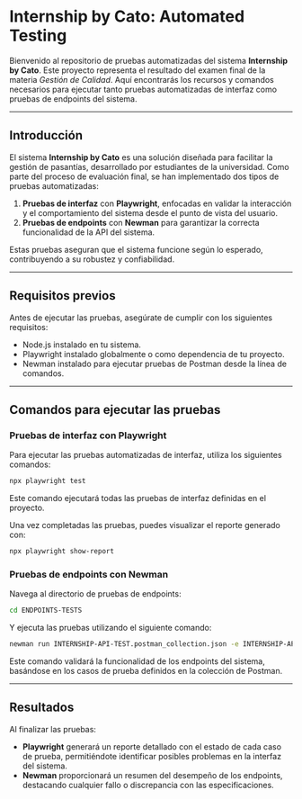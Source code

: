 # Internship by Cato: Automated Testing

Bienvenido al repositorio de pruebas automatizadas del sistema **Internship by Cato**. Este proyecto representa el resultado del examen final de la materia *Gestión de Calidad*. Aquí encontrarás los recursos y comandos necesarios para ejecutar tanto pruebas automatizadas de interfaz como pruebas de endpoints del sistema.

---

## Introducción

El sistema **Internship by Cato** es una solución diseñada para facilitar la gestión de pasantías, desarrollado por estudiantes de la universidad. Como parte del proceso de evaluación final, se han implementado dos tipos de pruebas automatizadas:

1. **Pruebas de interfaz** con **Playwright**, enfocadas en validar la interacción y el comportamiento del sistema desde el punto de vista del usuario.
2. **Pruebas de endpoints** con **Newman** para garantizar la correcta funcionalidad de la API del sistema.

Estas pruebas aseguran que el sistema funcione según lo esperado, contribuyendo a su robustez y confiabilidad.

---

## Requisitos previos

Antes de ejecutar las pruebas, asegúrate de cumplir con los siguientes requisitos:

- Node.js instalado en tu sistema.
- Playwright instalado globalmente o como dependencia de tu proyecto.
- Newman instalado para ejecutar pruebas de Postman desde la línea de comandos.

---

## Comandos para ejecutar las pruebas

### Pruebas de interfaz con Playwright

Para ejecutar las pruebas automatizadas de interfaz, utiliza los siguientes comandos:

```bash
npx playwright test
```

Este comando ejecutará todas las pruebas de interfaz definidas en el proyecto.

Una vez completadas las pruebas, puedes visualizar el reporte generado con:

```bash
npx playwright show-report
```

### Pruebas de endpoints con Newman

Navega al directorio de pruebas de endpoints:

```bash
cd ENDPOINTS-TESTS
```

Y ejecuta las pruebas utilizando el siguiente comando:

```bash
newman run INTERNSHIP-API-TEST.postman_collection.json -e INTERNSHIP-API-TEST-ENVIROMENT.postman_environment.json
```

Este comando validará la funcionalidad de los endpoints del sistema, basándose en los casos de prueba definidos en la colección de Postman.

---

## Resultados

Al finalizar las pruebas:

- **Playwright** generará un reporte detallado con el estado de cada caso de prueba, permitiéndote identificar posibles problemas en la interfaz del sistema.
- **Newman** proporcionará un resumen del desempeño de los endpoints, destacando cualquier fallo o discrepancia con las especificaciones.





